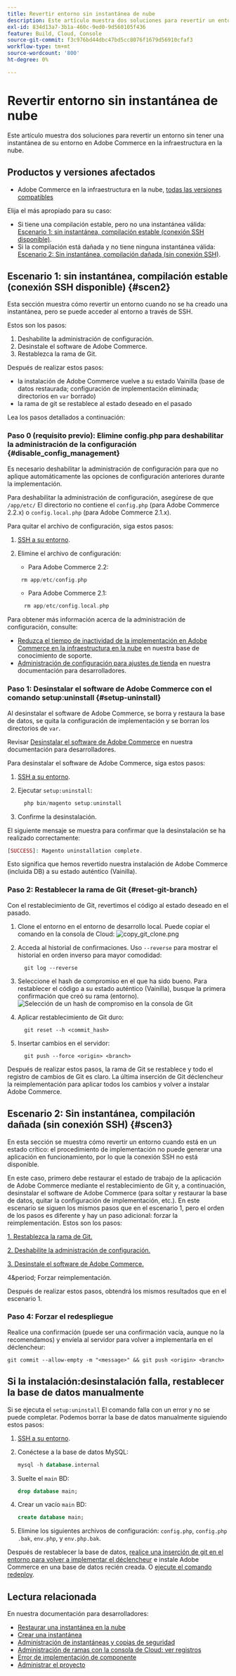 ```yaml
---
title: Revertir entorno sin instantánea de nube
description: Este artículo muestra dos soluciones para revertir un entorno sin tener una instantánea de su entorno en Adobe Commerce en la infraestructura en la nube.
exl-id: 834d13a7-3b1a-460c-9ed0-9d560105f436
feature: Build, Cloud, Console
source-git-commit: f3c976bd44dbc47bd5cc8076f1679d56910cfaf3
workflow-type: tm+mt
source-wordcount: '800'
ht-degree: 0%

---
```


# Revertir entorno sin instantánea de nube

Este artículo muestra dos soluciones para revertir un entorno sin tener una instantánea de su entorno en Adobe Commerce en la infraestructura en la nube.

## Productos y versiones afectados

* Adobe Commerce en la infraestructura en la nube, [todas las versiones compatibles](https://magento.com/sites/default/files/magento-software-lifecycle-policy.pdf)

Elija el más apropiado para su caso:

* Si tiene una compilación estable, pero no una instantánea válida: [Escenario 1: sin instantánea, compilación estable (conexión SSH disponible)](#scen2).
* Si la compilación está dañada y no tiene ninguna instantánea válida: [Escenario 2: Sin instantánea, compilación dañada (sin conexión SSH)](#scen3).

## Escenario 1: sin instantánea, compilación estable (conexión SSH disponible) {#scen2}

Esta sección muestra cómo revertir un entorno cuando no se ha creado una instantánea, pero se puede acceder al entorno a través de SSH.

Estos son los pasos:

1. Deshabilite la administración de configuración.
1. Desinstale el software de Adobe Commerce.
1. Restablezca la rama de Git.

Después de realizar estos pasos:

* la instalación de Adobe Commerce vuelve a su estado Vainilla (base de datos restaurada; configuración de implementación eliminada; directorios en `var` borrado)
* la rama de git se restablece al estado deseado en el pasado

Lea los pasos detallados a continuación:

### Paso 0 (requisito previo): Elimine config.php para deshabilitar la administración de la configuración {#disable_config_management}

Es necesario deshabilitar la administración de configuración para que no aplique automáticamente las opciones de configuración anteriores durante la implementación.

Para deshabilitar la administración de configuración, asegúrese de que `/app/etc/` El directorio no contiene el `config.php` (para Adobe Commerce 2.2.x) o `config.local.php` (para Adobe Commerce 2.1.x).

Para quitar el archivo de configuración, siga estos pasos:

1. [SSH a su entorno](https://experienceleague.adobe.com/docs/commerce-cloud-service/user-guide/develop/secure-connections.html).
1. Elimine el archivo de configuración:
   * Para Adobe Commerce 2.2:

   ```php
    rm app/etc/config.php
   ```

   * Para Adobe Commerce 2.1:

   ```php
     rm app/etc/config.local.php
   ```

Para obtener más información acerca de la administración de configuración, consulte:

* [Reduzca el tiempo de inactividad de la implementación en Adobe Commerce en la infraestructura en la nube](/help/how-to/general/magento-cloud-reduce-deployment-downtime-with-configuration-management.md) en nuestra base de conocimiento de soporte.
* [Administración de configuración para ajustes de tienda](https://experienceleague.adobe.com/docs/commerce-cloud-service/user-guide/configure-store/store-settings.html) en nuestra documentación para desarrolladores.

### Paso 1: Desinstalar el software de Adobe Commerce con el comando setup:uninstall {#setup-uninstall}


Al desinstalar el software de Adobe Commerce, se borra y restaura la base de datos, se quita la configuración de implementación y se borran los directorios de `var`.

Revisar [Desinstalar el software de Adobe Commerce](https://experienceleague.adobe.com/docs/commerce-operations/installation-guide/tutorials/uninstall.html) en nuestra documentación para desarrolladores.

Para desinstalar el software de Adobe Commerce, siga estos pasos:

1. [SSH a su entorno](https://experienceleague.adobe.com/docs/commerce-cloud-service/user-guide/develop/secure-connections.html).
1. Ejecutar `setup:uninstall`:

   ```php
     php bin/magento setup:uninstall
   ```

1. Confirme la desinstalación.

El siguiente mensaje se muestra para confirmar que la desinstalación se ha realizado correctamente:

```php
[SUCCESS]: Magento uninstallation complete.
```

Esto significa que hemos revertido nuestra instalación de Adobe Commerce (incluida DB) a su estado auténtico (Vainilla).

### Paso 2: Restablecer la rama de Git {#reset-git-branch}

Con el restablecimiento de Git, revertimos el código al estado deseado en el pasado.

1. Clone el entorno en el entorno de desarrollo local. Puede copiar el comando en la consola de Cloud:    ![copy_git_clone.png](assets/copy_git_clone.png)
1. Acceda al historial de confirmaciones. Uso `--reverse` para mostrar el historial en orden inverso para mayor comodidad:

   ```git
     git log --reverse
   ```

1. Seleccione el hash de compromiso en el que ha sido bueno. Para restablecer el código a su estado auténtico (Vainilla), busque la primera confirmación que creó su rama (entorno).    ![Selección de un hash de compromiso en la consola de Git](assets/select_commit_hash.png)
1. Aplicar restablecimiento de Git duro:

   ```git
     git reset --h <commit_hash>
   ```

1. Insertar cambios en el servidor:

   ```git
     git push --force <origin> <branch>
   ```

Después de realizar estos pasos, la rama de Git se restablece y todo el registro de cambios de Git es claro. La última inserción de Git déclencheur la reimplementación para aplicar todos los cambios y volver a instalar Adobe Commerce.

## Escenario 2: Sin instantánea, compilación dañada (sin conexión SSH) {#scen3}

En esta sección se muestra cómo revertir un entorno cuando está en un estado crítico: el procedimiento de implementación no puede generar una aplicación en funcionamiento, por lo que la conexión SSH no está disponible.

En este caso, primero debe restaurar el estado de trabajo de la aplicación de Adobe Commerce mediante el restablecimiento de Git y, a continuación, desinstalar el software de Adobe Commerce (para soltar y restaurar la base de datos, quitar la configuración de implementación, etc.). En este escenario se siguen los mismos pasos que en el escenario 1, pero el orden de los pasos es diferente y hay un paso adicional: forzar la reimplementación. Estos son los pasos:

[1. Restablezca la rama de Git.](/help/how-to/general/reset-environment-on-cloud.md#reset-git-branch)

[2. Deshabilite la administración de configuración.](/help/how-to/general/reset-environment-on-cloud.md#disable_config_management)

[3. Desinstale el software de Adobe Commerce.](/help/how-to/general/reset-environment-on-cloud.md#setup-uninstall)

4&amp;period; Forzar reimplementación.

Después de realizar estos pasos, obtendrá los mismos resultados que en el escenario 1.

### Paso 4: Forzar el redespliegue

Realice una confirmación (puede ser una confirmación vacía, aunque no la recomendamos) y envíela al servidor para volver a implementarla en el déclencheur:

```git
git commit --allow-empty -m "<message>" && git push <origin> <branch>
```

## Si la instalación:desinstalación falla, restablecer la base de datos manualmente

Si se ejecuta el `setup:uninstall` El comando falla con un error y no se puede completar. Podemos borrar la base de datos manualmente siguiendo estos pasos:

1. [SSH a su entorno](https://experienceleague.adobe.com/docs/commerce-cloud-service/user-guide/develop/secure-connections.html).
1. Conéctese a la base de datos MySQL:

   ```sql
   mysql -h database.internal
   ```

1. Suelte el `main` BD:

   ```sql
   drop database main;
   ```

1. Crear un vacío `main` BD:

   ```sql
   create database main;
   ```

1. Elimine los siguientes archivos de configuración: `config.php`, `config.php` `.bak`, `env.php`, y `env.php.bak`.

Después de restablecer la base de datos, [realice una inserción de git en el entorno para volver a implementar el déclencheur](https://experienceleague.adobe.com/docs/commerce-cloud-service/user-guide/dev-tools/cloud-cli.html#git-commands) e instale Adobe Commerce en una base de datos recién creada. O [ejecute el comando redeploy](https://experienceleague.adobe.com/docs/commerce-cloud-service/user-guide/dev-tools/cloud-cli.html#environment-commands).

## Lectura relacionada

En nuestra documentación para desarrolladores:

* [Restaurar una instantánea en la nube](https://experienceleague.adobe.com/en/docs/commerce-cloud-service/user-guide/develop/storage/snapshots#restore-a-manual-backup)
* [Crear una instantánea](https://experienceleague.adobe.com/en/docs/commerce-cloud-service/user-guide/develop/storage/snapshots#create-a-manual-backup)
* [Administración de instantáneas y copias de seguridad](https://experienceleague.adobe.com/en/docs/commerce-cloud-service/user-guide/develop/storage/snapshots)
* [Administración de ramas con la consola de Cloud: ver registros](https://experienceleague.adobe.com/docs/commerce-cloud-service/user-guide/project/console-branches.html?lang=en#view-logs)
* [Error de implementación de componente](https://experienceleague.adobe.com/docs/commerce-cloud-service/user-guide/develop/deploy/recover-failed-deployment.html)
* [Administrar el proyecto](https://experienceleague.adobe.com/docs/commerce-cloud-service/user-guide/project/overview.html#configure-the-project)
